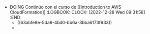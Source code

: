 - DOING Continúo con el curso de [[Introduction to AWS CloudFormation]]
  :LOGBOOK:
  CLOCK: [2022-12-28 Wed 09:31:58]
  :END:
	- ((63abfe8e-5da8-4bd0-bb6a-3bba6173f933))
	-
